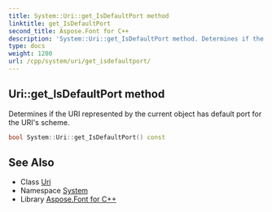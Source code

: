 ```yaml
---
title: System::Uri::get_IsDefaultPort method
linktitle: get_IsDefaultPort
second_title: Aspose.Font for C++
description: 'System::Uri::get_IsDefaultPort method. Determines if the URI represented by the current object has default port for the URI''s scheme in C++.'
type: docs
weight: 1200
url: /cpp/system/uri/get_isdefaultport/
---
```

## Uri::get_IsDefaultPort method


Determines if the URI represented by the current object has default port for the URI's scheme.

```cpp
bool System::Uri::get_IsDefaultPort() const
```

## See Also

* Class [Uri](../)
* Namespace [System](../../)
* Library [Aspose.Font for C++](../../../)
